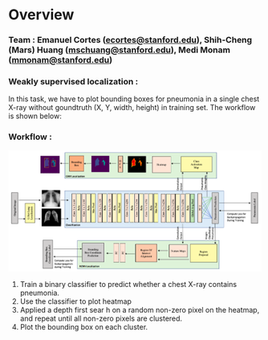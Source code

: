 # Overview


### Team : Emanuel Cortes (ecortes@stanford.edu), Shih-Cheng (Mars) Huang (mschuang@stanford.edu),  Medi Monam (mmonam@stanford.edu)

### Weakly supervised localization :
In this task, we have to plot bounding boxes for pneumonia in a single chest X-ray without goundtruth (X, Y, width, height) in training set. The workflow is shown below:

### Workflow :
![Alt Text](https://github.com/cemanuel/Weakly-Supervised-Pneumonia-Localization/blob/master/model_architecture.png)
1) Train a binary classifier to predict whether a chest X-ray contains pneumonia.
2) Use the classifier to plot heatmap
3) Applied a depth first sear h on a random non-zero pixel on the heatmap, and repeat until all non-zero pixels are clustered.
3) Plot the bounding box on each cluster.

